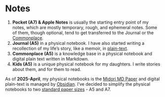 # Notes

1. **Pocket (A7) & Apple Notes** is usually the starting entry point of my notes, which are mostly temporary, rough, and ephemeral notes. Some of them, though optional, tend to get transferred to the Journal or the [Commonplace](/2024/commonplace-book/).
2. **Journal (A5)** in a physical notebook. I have also started writing a recollection of my life’s story, like a memoir, in [plain-text](/2022/plain-text/).
3. **Commonplace (A5)** is a knowledge base in a physical notebook and digital plain text written in Markdown.
4. **Kids (A5)** is a unique physical notebook for my daughters. I write stories about them, and for them to read.

As of **2025-April**, my physical notebooks is the [Midori MD Paper](/2024/midori/) and digital plain-text is managed by [Obsidian](/2025/obsidian/). I’ve decided to simplify the physical notebooks to two [standard paper sizes](https://en.wikipedia.org/wiki/Paper_size) - A5 and A7.